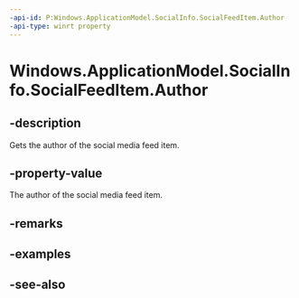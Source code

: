 ```yaml
---
-api-id: P:Windows.ApplicationModel.SocialInfo.SocialFeedItem.Author
-api-type: winrt property
---
```


<!-- Property syntax
public Windows.ApplicationModel.SocialInfo.SocialUserInfo Author { get; }
-->

# Windows.ApplicationModel.SocialInfo.SocialFeedItem.Author

## -description
Gets the author of the social media feed item.

## -property-value
The author of the social media feed item.

## -remarks

## -examples

## -see-also
